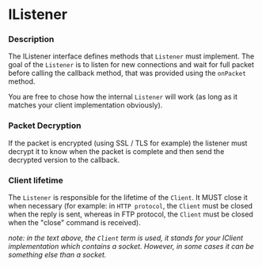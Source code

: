 # IListener

### Description
The IListener interface defines methods that `Listener` must implement.
The goal of the `Listener` is to listen for new connections and wait for full packet before calling the callback method,
that was provided using the `onPacket` method.

You are free to chose how the internal `Listener` will work (as long as it matches your client implementation obviously).

###  Packet Decryption
If the packet is encrypted (using SSL / TLS for example) the listener must decrypt it to know when the packet is complete
and then send the decrypted version to the callback.

### Client lifetime
The `Listener` is responsible for the lifetime of the `Client`. It MUST close it when necessary (for example:
in `HTTP protocol`, the `Client` must be closed when the reply is sent, whereas in FTP protocol, the `Client` must be closed
when the "close" command is received).

*note: in the text above, the `Client` term is used, it stands for your IClient implementation which contains a socket.
However, in some cases it can be something else than a socket.*
